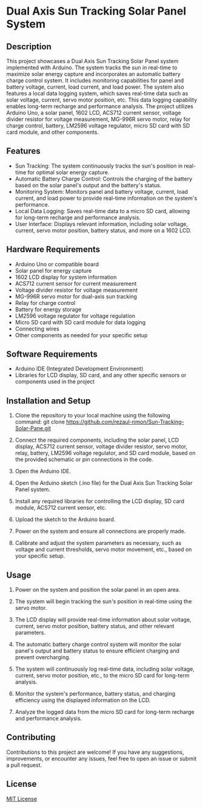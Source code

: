 # Dual Axis Sun Tracking Solar Panel System

## Description
This project showcases a Dual Axis Sun Tracking Solar Panel system implemented with Arduino. The system tracks the sun in real-time to maximize solar energy capture and incorporates an automatic battery charge control system. It includes monitoring capabilities for panel and battery voltage, current, load current, and load power. The system also features a local data logging system, which saves real-time data such as solar voltage, current, servo motor position, etc. This data logging capability enables long-term recharge and performance analysis. The project utilizes Arduino Uno, a solar panel, 1602 LCD, ACS712 current sensor, voltage divider resistor for voltage measurement, MG-996R servo motor, relay for charge control, battery, LM2596 voltage regulator, micro SD card with SD card module, and other components.

## Features
- Sun Tracking: The system continuously tracks the sun's position in real-time for optimal solar energy capture.
- Automatic Battery Charge Control: Controls the charging of the battery based on the solar panel's output and the battery's status.
- Monitoring System: Monitors panel and battery voltage, current, load current, and load power to provide real-time information on the system's performance.
- Local Data Logging: Saves real-time data to a micro SD card, allowing for long-term recharge and performance analysis.
- User Interface: Displays relevant information, including solar voltage, current, servo motor position, battery status, and more on a 1602 LCD.

## Hardware Requirements
- Arduino Uno or compatible board
- Solar panel for energy capture
- 1602 LCD display for system information
- ACS712 current sensor for current measurement
- Voltage divider resistor for voltage measurement
- MG-996R servo motor for dual-axis sun tracking
- Relay for charge control
- Battery for energy storage
- LM2596 voltage regulator for voltage regulation
- Micro SD card with SD card module for data logging
- Connecting wires
- Other components as needed for your specific setup

## Software Requirements
- Arduino IDE (Integrated Development Environment)
- Libraries for LCD display, SD card, and any other specific sensors or components used in the project

## Installation and Setup
1. Clone the repository to your local machine using the following command: git clone https://github.com/rezaul-rimon/Sun-Tracking-Solar-Pane.git

2. Connect the required components, including the solar panel, LCD display, ACS712 current sensor, voltage divider resistor, servo motor, relay, battery, LM2596 voltage regulator, and SD card module, based on the provided schematic or pin connections in the code.

3. Open the Arduino IDE.

4. Open the Arduino sketch (.ino file) for the Dual Axis Sun Tracking Solar Panel system.

5. Install any required libraries for controlling the LCD display, SD card module, ACS712 current sensor, etc.

6. Upload the sketch to the Arduino board.

7. Power on the system and ensure all connections are properly made.

8. Calibrate and adjust the system parameters as necessary, such as voltage and current thresholds, servo motor movement, etc., based on your specific setup.

## Usage
1. Power on the system and position the solar panel in an open area.

2. The system will begin tracking the sun's position in real-time using the servo motor.

3. The LCD display will provide real-time information about solar voltage, current, servo motor position, battery status, and other relevant parameters.

4. The automatic battery charge control system will monitor the solar panel's output and battery status to ensure efficient charging and prevent overcharging.

5. The system will continuously log real-time data, including solar voltage, current, servo motor position, etc., to the micro SD card for long-term analysis.

6. Monitor the system's performance, battery status, and charging efficiency using the displayed information on the LCD.

7. Analyze the logged data from the micro SD card for long-term recharge and performance analysis.

## Contributing
Contributions to this project are welcome! If you have any suggestions, improvements, or encounter any issues, feel free to open an issue or submit a pull request.

## License
[MIT License](LICENSE)
